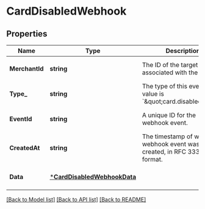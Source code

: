 # CardDisabledWebhook

## Properties

 Name           | Type                                                       | Description                                                                   | Notes                        
----------------|------------------------------------------------------------|-------------------------------------------------------------------------------|------------------------------
 **MerchantId** | **string**                                                 | The ID of the target seller associated with the event.                        | [optional] [default to null] 
 **Type_**      | **string**                                                 | The type of this event. The value is &#x60;\&quot;card.disabled\&quot;&#x60;. | [optional] [default to null] 
 **EventId**    | **string**                                                 | A unique ID for the webhook event.                                            | [optional] [default to null] 
 **CreatedAt**  | **string**                                                 | The timestamp of when the webhook event was created, in RFC 3339 format.      | [optional] [default to null] 
 **Data**       | [***CardDisabledWebhookData**](CardDisabledWebhookData.md) |                                                                               | [optional] [default to null] 

[[Back to Model list]](../README.md#documentation-for-models) [[Back to API list]](../README.md#documentation-for-api-endpoints) [[Back to README]](../README.md)


